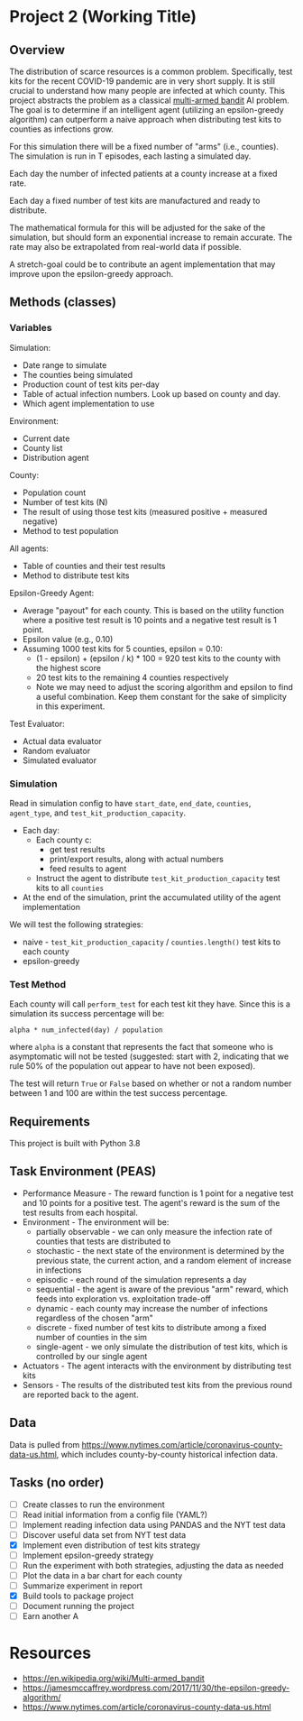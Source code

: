# Project 2 (Working Title)

## Overview

The distribution of scarce resources is a common problem. Specifically, test
kits for the recent COVID-19 pandemic are in very short supply. It is still
crucial to understand how many people are infected at which county. This project
abstracts the problem as a classical [multi-armed bandit](https://en.wikipedia.org/wiki/Multi-armed_bandit) AI problem. The goal
is to determine if an intelligent agent (utilizing an epsilon-greedy algorithm)
can outperform a naive approach when distributing test kits to counties as
infections grow.

For this simulation there will be a fixed number of "arms" (i.e., counties). The simulation is run in T episodes, each lasting a simulated day.

Each day the number of infected patients at a county increase at a fixed rate.

Each day a fixed number of test kits are manufactured and ready to distribute.

The mathematical formula for this will be adjusted for the sake of the
simulation, but should form an exponential increase to remain accurate. The
rate may also be extrapolated from real-world data if possible.

A stretch-goal could be to contribute an agent implementation that may improve
upon the epsilon-greedy approach.

## Methods (classes)

### Variables

Simulation:

* Date range to simulate
* The counties being simulated
* Production count of test kits per-day
* Table of actual infection numbers. Look up based on county and day.
* Which agent implementation to use

Environment:

* Current date
* County list
* Distribution agent

County:

* Population count
* Number of test kits (N)
* The result of using those test kits (measured positive + measured negative)
* Method to test population

All agents:

* Table of counties and their test results
* Method to distribute test kits

Epsilon-Greedy Agent:

* Average "payout" for each county. This is based on the utility function where a positive test result is 10 points and a negative test result is 1 point.
* Epsilon value (e.g., 0.10)
* Assuming 1000 test kits for 5 counties, epsilon = 0.10:
    * (1 - epsilon) + (epsilon / k) * 100 = 920 test kits to the county with the highest score 
    * 20 test kits to the remaining 4 counties respectively
    * Note we may need to adjust the scoring algorithm and epsilon to find a useful combination. Keep them constant for the sake of simplicity in this experiment.
    
Test Evaluator:

* Actual data evaluator
* Random evaluator
* Simulated evaluator
    
### Simulation

Read in simulation config to have `start_date`, `end_date`, `counties`, `agent_type`, and `test_kit_production_capacity`.

* Each day:
  * Each county c:
    * get test results
    * print/export results, along with actual numbers
    * feed results to agent
  * Instruct the agent to distribute `test_kit_production_capacity` test kits to all `counties`
* At the end of the simulation, print the accumulated utility of the agent implementation

We will test the following strategies:

* naive - `test_kit_production_capacity` / `counties.length()` test kits to each county
* epsilon-greedy
 
### Test Method

Each county will call `perform_test` for each test kit they have. Since this is a simulation its success percentage will be:

    alpha * num_infected(day) / population
    
where `alpha` is a constant that represents the fact that someone who is asymptomatic will not be tested (suggested: start with 2, indicating that we rule 50% of the population out appear to have not been exposed).

The test will return `True` or `False` based on whether or not a random number between 1 and 100 are within the test success percentage.

## Requirements

This project is built with Python 3.8

## Task Environment (PEAS)

* Performance Measure - The reward function is 1 point for a negative test and 10 points for a positive test. The agent's reward is the sum of the test results from each hospital.
* Environment - The environment will be:
    - partially observable - we can only measure the infection rate of counties that tests are distributed to
    - stochastic - the next state of the environment is determined by the previous state, the current action, and a random element of increase in infections
    - episodic - each round of the simulation represents a day
    - sequential - the agent is aware of the previous "arm" reward, which feeds into exploration vs. exploitation trade-off
    - dynamic - each county may increase the number of infections regardless of the chosen "arm"
    - discrete - fixed number of test kits to distribute among a fixed number of counties in the sim
    - single-agent - we only simulate the distribution of test kits, which is controlled by our single agent
* Actuators - The agent interacts with the environment by distributing test kits
* Sensors - The results of the distributed test kits from the previous round are reported back to the agent.

## Data

Data is pulled from https://www.nytimes.com/article/coronavirus-county-data-us.html, which includes county-by-county historical infection data.

## Tasks (no order)

- [ ] Create classes to run the environment
- [ ] Read initial information from a config file (YAML?)
- [ ] Implement reading infection data using PANDAS and the NYT test data
- [ ] Discover useful data set from NYT test data
- [X] Implement even distribution of test kits strategy
- [ ] Implement epsilon-greedy strategy
- [ ] Run the experiment with both strategies, adjusting the data as needed
- [ ] Plot the data in a bar chart for each county
- [ ] Summarize experiment in report
- [X] Build tools to package project
- [ ] Document running the project
- [ ] Earn another A

# Resources

* https://en.wikipedia.org/wiki/Multi-armed_bandit
* https://jamesmccaffrey.wordpress.com/2017/11/30/the-epsilon-greedy-algorithm/
* https://www.nytimes.com/article/coronavirus-county-data-us.html
